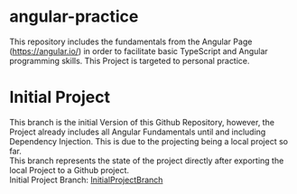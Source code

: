 # angular-practice
This repository includes the fundamentals from the Angular Page (https://angular.io/) in order to facilitate basic TypeScript and Angular programming skills. This Project is targeted to personal practice.

# Initial Project
This branch is the initial Version of this Github Repository, however, the Project already includes all Angular Fundamentals until and including Dependency Injection.
This is due to the projecting being a local project so far.  
This branch represents the state of the project directly after exporting the local Project to a Github project.  
Initial Project Branch: [InitialProjectBranch]

[InitialProjectBranch]: https://github.com/MarianKorosec/angular-practice/tree/InitialProject
